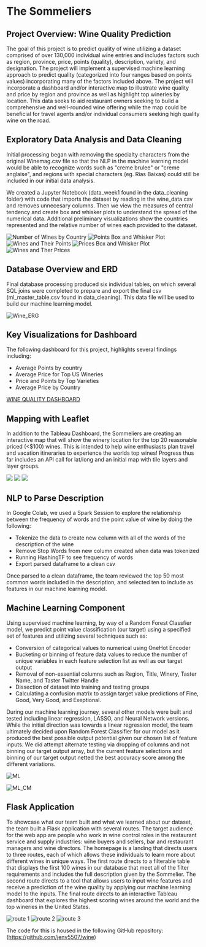# The Sommeliers

## Project Overview: Wine Quality Prediction
The goal of this project is to predict quality of wine utilizing a dataset comprised of over 130,000 individual wine entries and includes factors such as region, province, price, points (quality), description, variety, and designation. The project will implement a supervised machine learning approach to predict quality (categorized into four ranges based on points values) incorporating many of the factors included above. The project will incorporate a dashboard and/or interactive map to illustrate wine quality and price by region and province as well as highlight top wineries by location. This data seeks to aid restaurant owners seeking to build a comprehensive and well-rounded wine offering while the map could be beneficial for travel agents and/or individual consumers seeking high quality wine on the road.

## Exploratory Data Analysis and Data Cleaning
Initial processing began with removing the specialty characters from the original Winemag.csv file so that the NLP in the machine learning model would be able to recognize words such as "creme brulee" or "creme anglaise", and regions with special characters (eg. Rias Baixas) could still be included in our initial data analysis.

We created a Jupyter Notebook (data_week1 found in the data_cleaning folder) with code that imports the dataset by reading in the wine_data.csv and removes unnecesary columns. Then we view the measures of central tendency and create box and whisker plots to understand the spread of the numerical data. Additional preliminary visualizations show the countries represented and the relative number of wines each provided to the dataset.

![Number of Wines by Country](/Images/No_wines_by_co.png)
![Points Box and Whisker Plot](/Images/Points_baw.png)
![Wines and Their Points](/Images/Wines_and_points.png)
![Prices Box and Whisker Plot](/Images/Price_baw.png)
![Wines and Ther Prices](/Images/Wines_and_prices.png)


## Database Overview and ERD
Final database processing produced six individual tables, on which several SQL joins were completed to prepare and export the final csv (ml_master_table.csv found in data_cleaning). This data file will be used to build our machine learning model.

![Wine_ERG](https://github.com/saraegregg/Mod20_Group_Challenge/blob/7b38e36570db772ee8d9019c6624737123fa9cb2/Images/database_schema_with_relationships.png)


## Key Visualizations for Dashboard
The following dashboard for this project, highlights several findings including: 

- Average Points by country
- Average Price for Top US Wineries
- Price and Points by Top Varieties
- Average Price by Country

[WINE QUALITY DASHBOARD](https://public.tableau.com/shared/Z8NXQCCPY?:display_count=n&:origin=viz_share_link)

## Mapping with Leaflet
In addition to the Tableau Dashboard, the Sommeliers are creating an interactive map that will show the winery location for the top 20 reasonable priced (<$100) wines. This is intended to help wine enthusiasts plan travel and vacation itineraries to experience the worlds top wines! Progress thus far includes an API call for lat/long and an initial map with tile layers and layer groups.

![](/Images/APIcall.png)
![](/Images/APIcall2.png)
![](/Images/Mappingv1.png)

## NLP to Parse Description
In Google Colab, we used a Spark Session to explore the relationship between the frequency of words and the point value of wine by doing the following:
- Tokenize the data to create new column with all of the words of the description of the wine
- Remove Stop Words from new column created when data was tokenized
- Running HashingTF to see frequency of words
- Export parsed dataframe to a clean csv

Once parsed to a clean dataframe, the team reviewed the top 50 most common words included in the description, and selected ten to include as features in our machine learning model. 

## Machine Learning Component 
Using supervised machine learning, by way of a Random Forest Classfier model, we predict point value classification (our target) using a specified set of features and utilizing several techniques such as:
- Conversion of categorical values to numerical using OneHot Encoder
- Bucketing or binning of feature data values to reduce the number of unique variables in each feature selection list as well as our target output
- Removal of non-essential columns such as Region, Title, Winery, Taster Name, and Taster Twitter Handle
- Dissection of dataset into training and testing groups
- Calculating a confusion matrix to assign target value predictions of Fine, Good, Very Good, and Exeptional.

During our machine learning journey, several other models were built and tested including linear regression, LASSO, and Neural Network versions. While the initial direction was towards a linear regression model, the team ultimately decided upon Random Forest Classifier for our model as it produced the best possible output potential given our chosen list of feature inputs. We did attempt alternate testing via dropping of columns and not binning our target output array, but the current feature selections and binning of our target output netted the best accuracy score among the different variations.

![ML](https://github.com/saraegregg/Mod20_Group_Challenge/blob/18b929c7ab5ce643665469ae907d1d551aa79c10/Images/ML%20ModelFinal1.png)

![ML_CM](https://github.com/saraegregg/Mod20_Group_Challenge/blob/18b929c7ab5ce643665469ae907d1d551aa79c10/Images/ML%20FinalCMpng.png)

## Flask Application 
To showcase what our team built and what we learned about our dataset, the team built a Flask application with several routes. The target audience for the web app are people who work in wine control roles in the restaurant service and supply industries: wine buyers and sellers, bar and restaurant managers and wine directors.  The homepage is a landing that directs users to three routes, each of which allows these individuals to learn more about different wines in unique ways. The first route directs to a filterable table that displays the first 100 wines in our database that meet all of the filter requirements and includes the full description given by the Sommelier. The second route directs to a tool that allows users to input wine features and receive a prediction of the wine quality by applying our machine learning model to the inputs. The final route directs to an interactive Tableau dashboard that explores the highest scoring wines around the world and the top wineries in the United States. 

![route 1](/Images/route1.png)
![route 2](/Images/route2.png)
![route 3](/Images/route3.png)

The code for this is housed in the following GitHub repository: (https://github.com/jenv5507/wine)